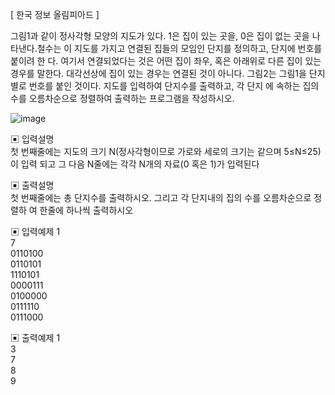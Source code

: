 [ 한국 정보 올림피아드 ]

그림1과 같이 정사각형 모양의 지도가 있다. 1은 집이 있는 곳을, 0은 집이 없는 곳을 나타낸다.철수는 이 지도를 가지고 연결된 집들의 모임인 단지를 정의하고, 단지에 번호를 붙이려 한 다. 여기서 연결되었다는 것은 어떤 집이 좌우, 혹은 아래위로 다른 집이 있는 경우를 말한다.
대각선상에 집이 있는 경우는 연결된 것이 아니다.
그림2는 그림1을 단지별로 번호를 붙인 것이다. 지도를 입력하여 단지수를 출력하고, 각 단지 에 속하는 집의 수를 오름차순으로 정렬하여 출력하는 프로그램을 작성하시오.

![image](https://user-images.githubusercontent.com/45524783/145846581-93de0b59-f498-4287-9b9b-bc276fa7bcf3.png)


▣ 입력설명      
첫 번째줄에는 지도의 크기 N(정사각형이므로 가로와 세로의 크기는 같으며 5≤N≤25)이 입력 되고 그 다음 N줄에는 각각 N개의 자료(0 혹은 1)가 입력된다


▣ 출력설명      
첫 번째줄에는 총 단지수를 출력하시오. 그리고 각 단지내의 집의 수를 오름차순으로 정렬하 여 한줄에 하나씩 출력하시오


▣ 입력예제 1      
7      
0110100   
0110101      
1110101     
0000111     
0100000     
0111110   
0111000     


▣ 출력예제 1    
3  
7    
8      
9
